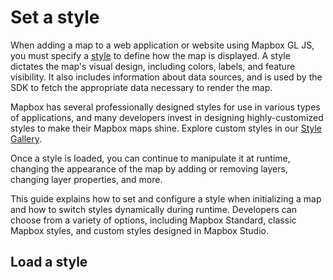 # Set a style
When adding a map to a web application or website using Mapbox GL JS, you must specify a [style](https://docs.mapbox.com/help/glossary/style/) to define how the map is displayed. A style dictates the map's visual design, including colors, labels, and feature visibility. It also includes information about data sources, and is used by the SDK to fetch the appropriate data necessary to render the map.

Mapbox has several professionally designed styles for use in various types of applications, and many developers invest in designing highly-customized styles to make their Mapbox maps shine. Explore custom styles in our [Style Gallery](https://www.mapbox.com/gallery).

Once a style is loaded, you can continue to manipulate it at runtime, changing the appearance of the map by adding or removing layers, changing layer properties, and more.

This guide explains how to set and configure a style when initializing a map and how to switch styles dynamically during runtime. Developers can choose from a variety of options, including Mapbox Standard, classic Mapbox styles, and custom styles designed in Mapbox Studio.

## Load a style

